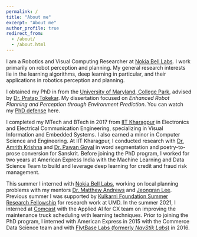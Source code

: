 ```yaml
---
permalink: /
title: "About me"
excerpt: "About me"
author_profile: true
redirect_from: 
  - /about/
  - /about.html
---
```

I am a Robotics and Visual Computing Researcher at [Nokia Bell Labs](https://www.bell-labs.com/). I work primarily on robot perception and planning. My general research interests lie in the learning algorithms, deep learning in particular, and their applications in robotics perception and planning. 

I obtained my PhD in from the [University of Maryland, College Park](https://www.cs.umd.edu/), advised by [Dr. Pratap Tokekar](https://tokekar.com/). My dissertation focused on <i>Enhanced Robot Planning and Perception through Environment Prediction</i>. You can watch my [PhD defense](https://www.youtube.com/watch?v=f5Ksj7SdsdM) here.

I completed my MTech and BTech in 2017 from [IIT Kharagpur](http://www.iitkgp.ac.in/) in Electronics and Electrical Communication Engineering, specializing in Visual Information and Embedded Systems. I also earned a minor in Computer Science and Engineering. At IIT Kharagpur, I conducted research with [Dr. Amrith Krishna](https://krishnamrith12.github.io/) and [Dr. Pawan Goyal](http://cse.iitkgp.ac.in/~pawang/) in word segmentation and poetry-to-prose conversion for Sanskrit. 
Before joining the PhD program, I worked for two years at American Express India with the Machine Learning and Data Science Team to build and leverage deep learning for credit and fraud risk management. 

This summer I interned with [Nokia Bell Labs](https://www.bell-labs.com/), working on local planning problems with my mentors [Dr. Matthew Andrews](https://www.bell-labs.com/about/researcher-profiles/matthewandrews/) and [Jeongran Lee](https://www.bell-labs.com/about/researcher-profiles/jeongranlee/). 
Previous summer I was supported by [Kulkarni Foundation Summer Research Fellowship](https://www.gradschool.umd.edu/funding/student-fellowships-awards/kulkarni-foundation-summer-research-fellowship) for research work at UMD. In the summer 2021, I interned at [Comcast](https://corporate.comcast.com/) with the Applied AI for CX team on improving the maintenance truck scheduling with learning techniques. Prior to joining the PhD program, I interned with American Express in 2015 with the Commerce Data Science team and with [FlytBase Labs (formerly *NavStik Labs*)](https://flytbase.com/) in 2016. 

